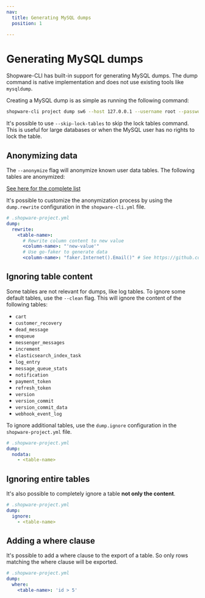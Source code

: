 ```yaml
---
nav:
  title: Generating MySQL dumps
  position: 1

---
```


# Generating MySQL dumps

Shopware-CLI has built-in support for generating MySQL dumps. The dump command is native implementation and does not use existing tools like `mysqldump`.

Creating a MySQL dump is as simple as running the following command:

```bash
shopware-cli project dump sw6 --host 127.0.0.1 --username root --password root
```

It's possible to use `--skip-lock-tables` to skip the lock tables command. This is useful for large databases or when the MySQL user has no rights to lock the table.

## Anonymizing data

The `--anonymize` flag will anonymize known user data tables. The following tables are anonymized:

[See here for the complete list](https://github.com/FriendsOfShopware/shopware-cli/blob/main/cmd/project/project_dump.go#L74)

It's possible to customize the anonymization process by using the `dump.rewrite` configuration in the `shopware-cli.yml` file.

```yaml
# .shopware-project.yml
dump:
  rewrite:
    <table-name>:
      # Rewrite column content to new value
      <column-name>: "'new-value'"
      # Use go-faker to generate data
      <column-name>: "faker.Internet().Email()" # See https://github.com/jaswdr/faker for all available functions
```

## Ignoring table content

Some tables are not relevant for dumps, like log tables. To ignore some default tables, use the `--clean` flag. This will ignore the content of the following tables:

- `cart`
- `customer_recovery`
- `dead_message`
- `enqueue`
- `messenger_messages`
- `increment`
- `elasticsearch_index_task`
- `log_entry`
- `message_queue_stats`
- `notification`
- `payment_token`
- `refresh_token`
- `version`
- `version_commit`
- `version_commit_data`
- `webhook_event_log`

To ignore additional tables, use the `dump.ignore` configuration in the `shopware-project.yml` file.

```yaml
# .shopware-project.yml
dump:
  nodata:
    - <table-name>
```

## Ignoring entire tables

It's also possible to completely ignore a table **not only the content**.

```yaml
# .shopware-project.yml
dump:
  ignore:
    - <table-name>
```

## Adding a where clause

It's possible to add a where clause to the export of a table. So only rows matching the where clause will be exported.

```yaml
# .shopware-project.yml
dump:
  where:
    <table-name>: 'id > 5'
```

